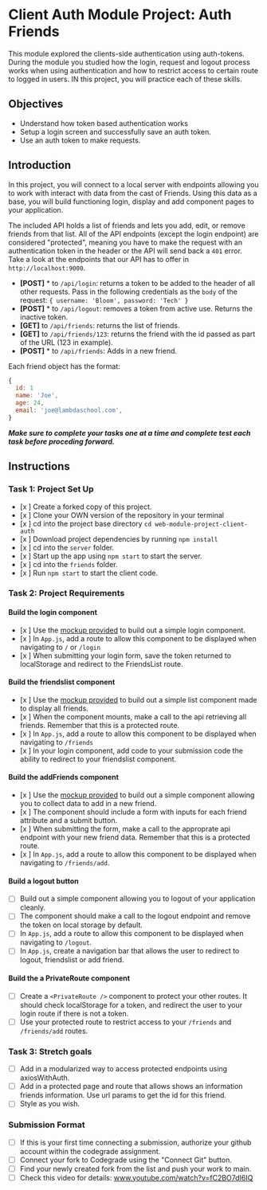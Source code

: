 # Client Auth Module Project: Auth Friends

This module explored the clients-side authentication using auth-tokens. During the module you studied how the login, request and logout process works when using authentication and how to restrict access to certain route to logged in users. IN this project, you will practice each of these skills.

## Objectives
- Understand how token based authentication works
- Setup a login screen and successfully save an auth token.
- Use an auth token to make requests.

## Introduction
In this project, you will connect to a local server with endpoints allowing you to work with interact with data from the cast of Friends. Using this data as a 
base, you will build functioning login, display and add component pages to your application.

The included API holds a list of friends and lets you add, edit, or remove friends from that list. All of the API endpoints (except the login endpoint) are considered "protected", meaning you have to make the request with an authentication token in the header or the API will send back a `401` error. Take a look at the endpoints that our API has to offer in `http://localhost:9000`.

  * **[POST]** * to `/api/login`: returns a token to be added to the header of all other requests. Pass in the following credentials as the `body` of the request: `{ username: 'Bloom', password: 'Tech' }`
  * **[POST]** * to `/api/logout`: removes a token from active use. Returns the inactive token. 
  * **[GET]** to `/api/friends`: returns the list of friends.
  * **[GET]** to `/api/friends/123`: returns the friend with the id passed as part of the URL (123 in example).
  * **[POST]** * to `/api/friends`: Adds in a new friend.

Each friend object has the format:
```js
{
  id: 1
  name: 'Joe',
  age: 24,
  email: 'joe@lambdaschool.com',
}
```


***Make sure to complete your tasks one at a time and complete test each task before proceding forward.***

## Instructions
### Task 1: Project Set Up
* [x ] Create a forked copy of this project.
* [x ] Clone your OWN version of the repository in your terminal
* [x ] cd into the project base directory `cd web-module-project-client-auth`
* [x ] Download project dependencies by running `npm install`
* [x ] cd into the `server` folder.
* [x ] Start up the app using `npm start` to start the server.
* [x ] cd into the `friends` folder.
* [x ] Run `npm start` to start the client code.

### Task 2: Project Requirements
#### Build the login component
* [x ] Use the [mockup provided](./login_mockup.png) to build out a simple login component.
* [x ] In `App.js`, add a route to allow this component to be displayed when navigating to `/` or `/login`
* [x ] When submitting your login form, save the token returned to localStorage and redirect to the FriendsList route.

#### Build the friendslist component
* [x ] Use the [mockup provided](./friendslist_mockup.png) to build out a simple list component made to display all friends.
* [x ] When the component mounts, make a call to the api retrieving all friends. Remember that this is a protected route.
* [x ] In `App.js`, add a route to allow this component to be displayed when navigating to `/friends`
* [x ] In your login component, add code to your submission code the ability to redirect to your friendslist component.

#### Build the addFriends component
* [x ] Use the [mockup provided](./addfriends_mockup.png) to build out a simple component allowing you to collect data to add in a new friend.
* [x ] The component should include a form with inputs for each friend attribute and a submit button.
* [x ] When submitting the form, make a call to the approprate api endpoint with your new friend data. Remember that this is a protected route.
* [x ] In `App.js`, add a route to allow this component to be displayed when navigating to `/friends/add`.

#### Build a logout button
* [ ] Build out a simple component allowing you to logout of your application cleanly.
* [ ] The component should make a call to the logout endpoint and remove the token on local storage by default.
* [ ] In `App.js`, add a route to allow this component to be displayed when navigating to `/logout`.
* [ ] In `App.js`, create a navigation bar that allows the user to redirect to logout, friendslist or add friend.

#### Build the a PrivateRoute component
* [ ] Create a `<PrivateRoute />` component to protect your other routes. It should check localStorage for a token, and redirect the user to your login route if there is not a token.
* [ ] Use your protected route to restrict access to your `/friends` and `/friends/add` routes.

### Task 3: Stretch goals
- [ ] Add in a modularized way to access protected endpoints using axiosWithAuth.
- [ ] Add in a protected page and route that allows shows an information friends information. Use url params to get the id for this friend.
- [ ] Style as you wish.

### Submission Format
- [ ] If this is your first time connecting a submission, authorize your github account within the codegrade assignment.
- [ ] Connect your fork to Codegrade using the "Connect Git" button.
- [ ] Find your newly created fork from the list and push your work to main.
- [ ] Check this video for details: www.youtube.com/watch?v=fC2BO7dI6IQ
